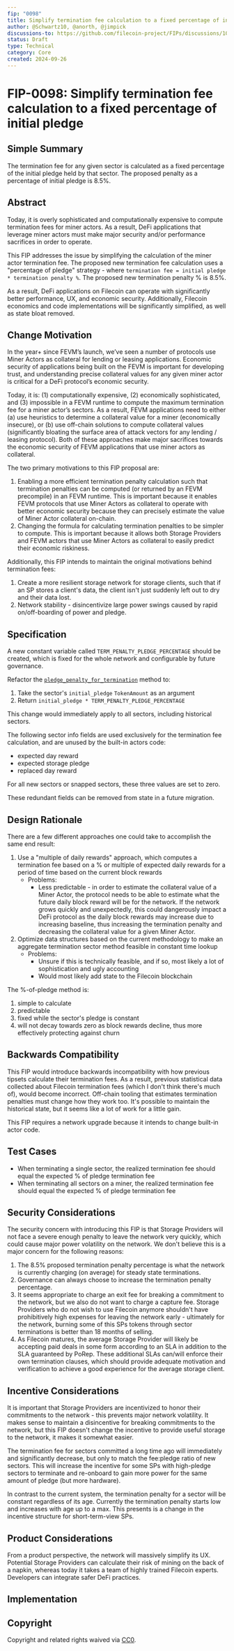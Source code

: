 ```yaml
---
fip: "0098"
title: Simplify termination fee calculation to a fixed percentage of initial pledge
author: @Schwartz10, @anorth, @jimpick
discussions-to: https://github.com/filecoin-project/FIPs/discussions/1036
status: Draft
type: Technical
category: Core
created: 2024-09-26
---
```


<!--You can leave these HTML comments in your merged FIP and delete the visible duplicate text guides, they will not appear and may be helpful to refer to if you edit it again. This is the suggested template for new FIPs. Note that a FIP number will be assigned by an editor. When opening a pull request to submit your FIP, please use an abbreviated title in the filename, `fip-draft_title_abbrev.md`. The title should be 44 characters or less.-->

# FIP-0098: Simplify termination fee calculation to a fixed percentage of initial pledge

## Simple Summary

<!--"If you can't explain it simply, you don't understand it well enough." Provide a simplified and layman-accessible explanation of the FIP.-->

The termination fee for any given sector is calculated as a fixed percentage of the initial pledge held by that sector. The proposed penalty as a percentage of initial pledge is 8.5%.

## Abstract

<!--A short (~200 word) description of the technical issue being addressed.-->

Today, it is overly sophisticated and computationally expensive to compute termination fees for miner actors. As a result, DeFi applications that leverage miner actors must make major security and/or performance sacrifices in order to operate.

This FIP addresses the issue by simplifying the calculation of the miner actor termination fee. The proposed new termination fee calculation uses a "percentage of pledge" strategy - where `termination fee = initial pledge * termination penalty %`. The proposed new termination penalty % is 8.5%.

As a result, DeFi applications on Filecoin can operate with significantly better performance, UX, and economic security. Additionally, Filecoin economics and code implementations will be significantly simplified, as well as state bloat removed.

## Change Motivation

<!--The motivation is critical for FIPs that want to change the Filecoin protocol. It should clearly explain why the existing protocol specification is inadequate to address the problem that the FIP solves. FIP submissions without sufficient motivation may be rejected outright.-->

In the year+ since FEVM’s launch, we’ve seen a number of protocols use Miner Actors as collateral for lending or leasing applications. Economic security of applications being built on the FEVM is important for developing trust, and understanding precise collateral values for any given miner actor is critical for a DeFi protocol’s economic security.

Today, it is: (1) computationally expensive, (2) economically sophisticated, and (3) impossible in a FEVM runtime to compute the maximum termination fee for a miner actor’s sectors. As a result, FEVM applications need to either (a) use heuristics to determine a collateral value for a miner (economically insecure), or (b) use off-chain solutions to compute collateral values (significantly bloating the surface area of attack vectors for any lending / leasing protocol). Both of these approaches make major sacrifices towards the economic security of FEVM applications that use miner actors as collateral.

The two primary motivations to this FIP proposal are:

1. Enabling a more efficient termination penalty calculation such that termination penalties can be computed (or returned by an FEVM precompile) in an FEVM runtime. This is important because it enables FEVM protocols that use Miner Actors as collateral to operate with better economic security because they can precisely estimate the value of Miner Actor collateral on-chain. 
2. Changing the formula for calculating termination penalties to be simpler to compute. This is important because it allows both Storage Providers and FEVM actors that use Miner Actors as collateral to easily predict their economic riskiness. 

Additionally, this FIP intends to maintain the original motivations behind termination fees:

1. Create a more resilient storage network for storage clients, such that if an SP stores a client's data, the client isn't just suddenly left out to dry and their data lost.
2. Network stability - disincentivize large power swings caused by rapid on/off-boarding of power and pledge.


## Specification

<!--The technical specification should describe the syntax and semantics of any new feature. The specification should be detailed enough to allow competing, interoperable implementations for any of the current Filecoin implementations. -->

A new constant variable called `TERM_PENALTY_PLEDGE_PERCENTAGE` should be created, which is fixed for the whole network and configurable by future governance.

Refactor the [`pledge_penalty_for_termination`](https://github.com/filecoin-project/builtin-actors/blob/12d9af8a00d0909598c67e1a18dc1577e0833137/actors/miner/src/monies.rs#L179) method to:

1. Take the sector's `initial_pledge` `TokenAmount` as an argument
2. Return `initial_pledge * TERM_PENALTY_PLEDGE_PERCENTAGE`

This change would immediately apply to all sectors, including historical sectors.

The following sector info fields are used exclusively for the termination fee calculation, and are unused by the built-in actors code:

- expected day reward
- expected storage pledge
- replaced day reward

For all new sectors or snapped sectors, these three values are set to zero.

These redundant fields can be removed from state in a future migration.

## Design Rationale

<!--The rationale fleshes out the specification by describing what motivated the design and why particular design decisions were made. It should describe alternate designs that were considered and related work, e.g. how the feature is supported in other languages. The rationale may also provide evidence of consensus within the community, and should discuss important objections or concerns raised during discussion.-->

There are a few different approaches one could take to accomplish the same end result:

1. Use a "multiple of daily rewards" approach, which computes a termination fee based on a % or multiple of expected daily rewards for a period of time based on the current block rewards
   - Problems:
     - Less predictable - in order to estimate the collateral value of a Miner Actor, the protocol needs to be able to estimate what the future daily block reward will be for the network. If the network grows quickly and unexpectedly, this could dangerously impact a DeFi protocol as the daily block rewards may increase due to increasing baseline, thus increasing the termination penalty and decreasing the collateral value for a given Miner Actor. 
2. Optimize data structures based on the current methodology to make an aggregate termination sector method feasible in constant time lookup
   - Problems:
     - Unsure if this is technically feasible, and if so, most likely a lot of sophistication and ugly accounting
     - Would most likely add state to the Filecoin blockchain

The %-of-pledge method is:

 1. simple to calculate
 2. predictable
 3. fixed while the sector's pledge is constant
 4. will not decay towards zero as block rewards decline, thus more effectively protecting against churn

## Backwards Compatibility

<!--All FIPs that introduce backwards incompatibilities must include a section describing these incompatibilities and their severity. The FIP must explain how the author proposes to deal with these incompatibilities. FIP submissions without a sufficient backwards compatibility treatise may be rejected outright.-->

This FIP would introduce backwards incompatibility with how previous tipsets calculate their termination fees. As a result, previous statistical data collected about Filecoin termination fees (which I don't think there's much of), would become incorrect. Off-chain tooling that estimates termination penalties must change how they work too. It's possible to maintain the historical state, but it seems like a lot of work for a little gain.

This FIP requires a network upgrade because it intends to change built-in actor code.

## Test Cases

<!--Test cases for an implementation are mandatory for FIPs that are affecting consensus changes. Other FIPs can choose to include links to test cases if applicable.-->

- When terminating a single sector, the realized termination fee should equal the expected % of pledge termination fee
- When terminating all sectors on a miner, the realized termination fee should equal the expected % of pledge termination fee

## Security Considerations

<!--All FIPs must contain a section that discusses the security implications/considerations relevant to the proposed change. Include information that might be important for security discussions, surfaces risks and can be used throughout the life cycle of the proposal. E.g. include security-relevant design decisions, concerns, important discussions, implementation-specific guidance and pitfalls, an outline of threats and risks and how they are being addressed. FIP submissions missing the "Security Considerations" section will be rejected. A FIP cannot proceed to status "Final" without a Security Considerations discussion deemed sufficient by the reviewers.-->

The security concern with introducing this FIP is that Storage Providers will not face a severe enough penalty to leave the network very quickly, which could cause major power volatility on the network. We don't believe this is a major concern for the following reasons:

1. The 8.5% proposed termination penalty percentage is what the network is currently charging (on average) for steady state terminations.
2. Governance can always choose to increase the termination penalty percentage.
3. It seems appropriate to charge an exit fee for breaking a commitment to the network, but we also do not want to charge a capture fee. Storage Providers who do not wish to use Filecoin anymore shouldn't have prohibitively high expenses for leaving the network early - ultimately for the network, burning some of this SPs tokens through sector terminations is better than 18 months of selling.
4. As Filecoin matures, the average Storage Provider will likely be accepting paid deals in some form according to an SLA in addition to the SLA guaranteed by PoRep. These additional SLAs can/will enforce their own termination clauses, which should provide adequate motivation and verification to achieve a good experience for the average storage client.

## Incentive Considerations

<!--All FIPs must contain a section that discusses the incentive implications/considerations relative to the proposed change. Include information that might be important for incentive discussion. A discussion on how the proposed change will incentivize reliable and useful storage is required. FIP submissions missing the "Incentive Considerations" section will be rejected. An FIP cannot proceed to status "Final" without a Incentive Considerations discussion deemed sufficient by the reviewers.-->

It is important that Storage Providers are incentivized to honor their commitments to the network - this prevents major network volatility. It makes sense to maintain a disincentive for breaking commitments to the network, but this FIP doesn't change the incentive to provide useful storage to the network, it makes it somewhat easier.

The termination fee for sectors committed a long time ago will immediately and significantly decrease, but only to match the fee:pledge ratio of new sectors. This will increase the incentive for some SPs with high-pledge sectors to terminate and re-onboard to gain more power for the same amount of pledge (but more hardware).

In contrast to the current system, the termination penalty for a sector will be constant regardless of its age. Currently the termination penalty starts low and increases with age up to a max. This presents is a change in the incentive structure for short-term-view SPs.

## Product Considerations

<!--All FIPs must contain a section that discusses the product implications/considerations relative to the proposed change. Include information that might be important for product discussion. A discussion on how the proposed change will enable better storage-related goods and services to be developed on Filecoin. FIP submissions missing the "Product Considerations" section will be rejected. An FIP cannot proceed to status "Final" without a Product Considerations discussion deemed sufficient by the reviewers.-->

From a product perspective, the network will massively simplify its UX. Potential Storage Providers can calculate their risk of mining on the back of a napkin, whereas today it takes a team of highly trained Filecoin experts. Developers can integrate safer DeFi practices.

## Implementation

<!--The implementations must be completed before any core FIP is given status "Final", but it need not be completed before the FIP is accepted. While there is merit to the approach of reaching consensus on the specification and rationale before writing code, the principle of "rough consensus and running code" is still useful when it comes to resolving many discussions of API details.-->

## Copyright

Copyright and related rights waived via [CC0](https://creativecommons.org/publicdomain/zero/1.0/).
